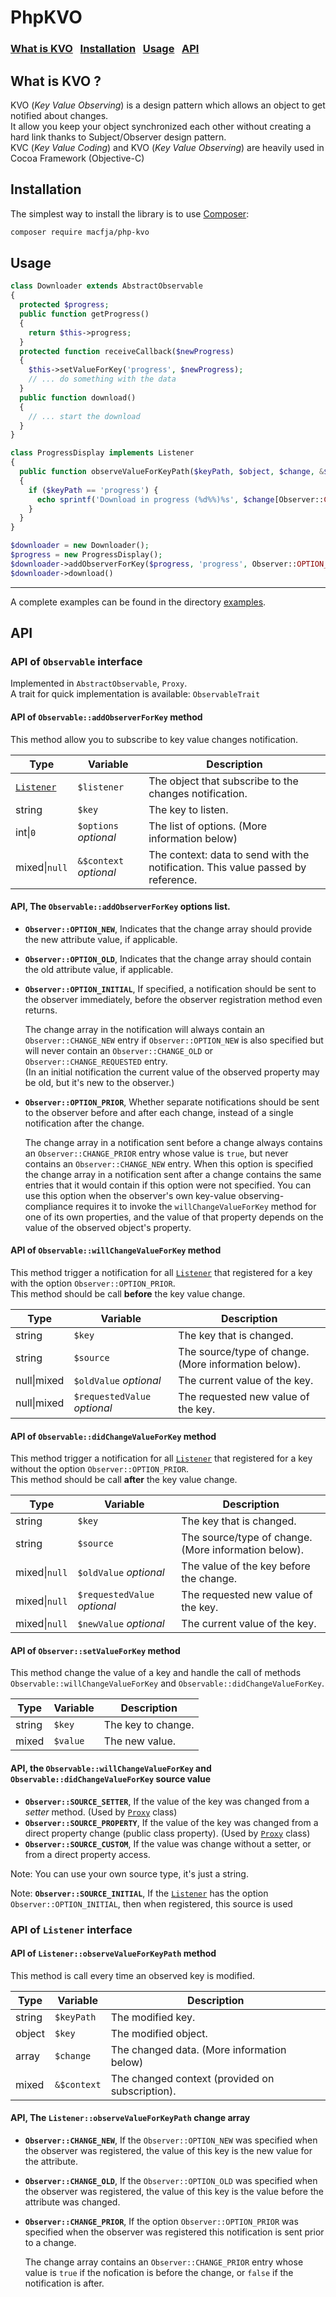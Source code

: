 # PhpKVO

### [What is KVO](#what) &nbsp; [Installation](#installation) &nbsp; [Usage](#usage) &nbsp; [API](#api)


## What is KVO ?<a id="what"></a>

KVO (_Key Value Observing_) is a design pattern which allows an object to get notified about changes.  
It allow you keep your object synchronized each other without creating a hard link thanks to Subject/Observer design pattern.  
KVC (_Key Value Coding_) and KVO (_Key Value Observing_) are heavily used in Cocoa Framework (Objective-C)

## Installation<a id="installation"></a>

The simplest way to install the library is to use [Composer](http://getcomposer.org/):

```bash
composer require macfja/php-kvo
```

## Usage<a id="usage"></a>

```php
class Downloader extends AbstractObservable
{
  protected $progress;
  public function getProgress()
  {
    return $this->progress;
  }
  protected function receiveCallback($newProgress)
  {
    $this->setValueForKey('progress', $newProgress);
    // ... do something with the data
  }
  public function download()
  {
    // ... start the download
  }
}

class ProgressDisplay implements Listener
{
  public function observeValueForKeyPath($keyPath, $object, $change, &$context)
  {
    if ($keyPath == 'progress') {
      echo sprintf('Download in progress (%d%%)%s', $change[Observer::CHANGE_NEW], PHP_EOL);
    }
  }
}

$downloader = new Downloader();
$progress = new ProgressDisplay();
$downloader->addObserverForKey($progress, 'progress', Observer::OPTION_NEW|Observer::OPTION_INITIAL);
$downloader->download()
```

---

A complete examples can be found in the directory [examples](examples).

## API<a id="api"></a>

### API of `Observable` interface<a id="api_observable"></a>

Implemented in `AbstractObservable`, `Proxy`.  
A trait for quick implementation is available: `ObservableTrait`

#### API of `Observable::addObserverForKey` method

This method allow you to subscribe to key value changes notification.

| Type       | Variable    | Description |
|------------|-------------|-------------|
| [`Listener`](#api_listener) | `$listener` | The object that subscribe to the changes notification. |
|string      | `$key`      | The key to listen. |
|int\|`0`         | `$options` _optional_ | The list of options. (More information below) |
|mixed\|`null` | `&$context` _optional_ | The context: data to send with the notification. This value passed by reference. |

#### API, The `Observable::addObserverForKey` options list.

- **`Observer::OPTION_NEW`**, Indicates that the change array should provide the new attribute value, if applicable.

- **`Observer::OPTION_OLD`**, Indicates that the change array should contain the old attribute value, if applicable.

- **`Observer::OPTION_INITIAL`**, If specified, a notification should be sent to the observer immediately, before the observer registration method even returns.

  The change array in the notification will always contain an `Observer::CHANGE_NEW` entry if `Observer::OPTION_NEW` is also specified but will never contain an `Observer::CHANGE_OLD` or `Observer::CHANGE_REQUESTED` entry.  
  (In an initial notification the current value of the observed property may be old, but it's new to the observer.)

- **`Observer::OPTION_PRIOR`**, Whether separate notifications should be sent to the observer before and after each change, instead of a single notification after the change.

  The change array in a notification sent before a change always contains an `Observer::CHANGE_PRIOR` entry whose value is `true`, but never contains an `Observer::CHANGE_NEW` entry. When this option is specified the change array in a notification sent after a change contains the same entries that it would contain if this option were not specified. You can use this option when the observer's own key-value observing-compliance requires it to invoke the `willChangeValueForKey` method for one of its own properties, and the value of that property depends on the value of the observed object's property.

#### API of `Observable::willChangeValueForKey` method

This method trigger a notification for all [`Listener`](#api_listener) that registered for a key with the option `Observer::OPTION_PRIOR`.  
This method should be call **before** the key value change.

| Type        | Variable          | Description |
|-------------|-------------------|-------------|
| string      | `$key`            | The key that is changed. |
| string      | `$source`         | The source/type of change. (More information below). |
| null\|mixed | `$oldValue` _optional_ | The current value of the key. |
| null\|mixed | `$requestedValue` _optional_ | The requested new value of the key. |

#### API of `Observable::didChangeValueForKey` method

This method trigger a notification for all [`Listener`](#api_listener) that registered for a key without the option `Observer::OPTION_PRIOR`.  
This method should be call **after** the key value change.

| Type          | Variable          | Description |
|---------------|-------------------|-------------|
| string        | `$key`            | The key that is changed. |
| string        | `$source`         | The source/type of change. (More information below). |
| mixed\|`null` | `$oldValue` _optional_ | The value of the key before the change. |
| mixed\|`null` | `$requestedValue` _optional_ | The requested new value of the key. |
| mixed\|`null` | `$newValue` _optional_ | The current value of the key. |

#### API of `Observer::setValueForKey` method

This method change the value of a key and handle the call of methods `Observable::willChangeValueForKey` and `Observable::didChangeValueForKey`.

| Type   | Variable | Description        |
|--------|----------|--------------------|
| string | `$key`   | The key to change. |
| mixed  | `$value` | The new value.     |

#### API, the `Observable::willChangeValueForKey` and `Observable::didChangeValueForKey` source value

- **`Observer::SOURCE_SETTER`**, If the value of the key was changed from a _setter_ method. (Used by [`Proxy`](#api_proxy) class)
- **`Observer::SOURCE_PROPERTY`**, If the value of the key was changed from a direct property change (public class property). (Used by [`Proxy`](#api_proxy) class)
- **`Observer::SOURCE_CUSTOM`**, If the value was change without a setter, or from a direct property access.

Note: You can use your own source type, it's just a string.

Note: **`Observer::SOURCE_INITIAL`**, If the [`Listener`](#api_listener) has the option `Observer::OPTION_INITIAL`, then when registered, this source is used

### API of `Listener` interface<a id="api_listener"></a>

#### API of `Listener::observeValueForKeyPath` method

This method is call every time an observed key is modified.

| Type   | Variable    | Description |
|--------|-------------|-------------|
| string | `$keyPath`  | The modified key. |
| object | `$key`      | The modified object. |
| array  | `$change`   | The changed data. (More information below) |
| mixed  | `&$context` | The changed context (provided on subscription). |

#### API, The `Listener::observeValueForKeyPath` change array

- **`Observer::CHANGE_NEW`**, If the `Observer::OPTION_NEW` was specified when the observer was registered, the value of this key is the new value for the attribute.

- **`Observer::CHANGE_OLD`**, If the `Observer::OPTION_OLD` was specified when the observer was registered, the value of this key is the value before the attribute was changed.

- **`Observer::CHANGE_PRIOR`**, If the option `Observer::OPTION_PRIOR` was specified when the observer was registered this notification is sent prior to a change.

  The change array contains an `Observer::CHANGE_PRIOR` entry whose value is `true` if the nofication is before the change, or `false` if the notification is after.
